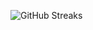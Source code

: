 ![GitHub Streaks](https://github-streaks-mqc9.onrender.com/streak/happilli/image?theme=midnight&cache_bust=1743569037&lang=ja)
